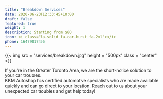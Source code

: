 ```yaml
---
title: "Breakdown Services"
date: 2020-06-23T12:33:45+10:00
draft: false
featured: true
weight: 1
description: Starting from $80
icon: <i class="fa-solid fa-car-burst fa-2xl"></i>
phone: 16479817466
---
```

{{< img src = "services/breakdown.jpg" height = "500px" class = "center" >}}

If you're in the Greater Toronto Area, we are the short-notice solution to your car troubles.  
KKM Autoshop has certified automotive specialists who are made available quickly and can go direct 
to your location. Reach out to us about your unexpected car troubles and get help today!  